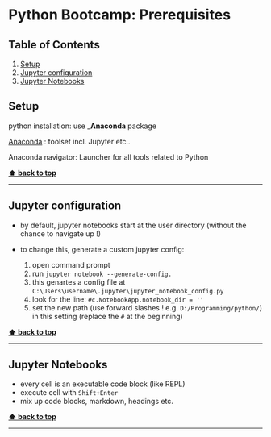 # Python Bootcamp: Prerequisites

<!-- omit in toc -->
## Table of Contents

1. [Setup](#setup)
2. [Jupyter configuration](#jupyter-configuration)
3. [Jupyter Notebooks](#jupyter-notebooks)

## Setup

python installation: use ___Anaconda__ package

[Anaconda](https://www.anaconda.com/) : toolset incl. Jupyter etc..

Anaconda navigator: Launcher for all tools related to Python

**[⬆ back to top](#table-of-contents)**
___

## Jupyter configuration 

* by default, jupyter notebooks start at the user directory (without the chance to navigate up !)
* to change this, generate a custom jupyter config:

    1. open command prompt
    2. run `jupyter notebook --generate-config.`
    3. this genartes a config file at `C:\Users\username\.jupyter\jupyter_notebook_config.py`
    4. look for the line: `#c.NotebookApp.notebook_dir = ''`
    5. set the new path (use forward slashes ! e.g. `D:/Programming/python/`) in this setting (replace the `#` at the beginning)

**[⬆ back to top](#table-of-contents)**
___

## Jupyter Notebooks

* every cell is an executable code block (like REPL)
* execute cell with `Shift+Enter`
* mix up code blocks, markdown, headings etc.

**[⬆ back to top](#table-of-contents)**
___

